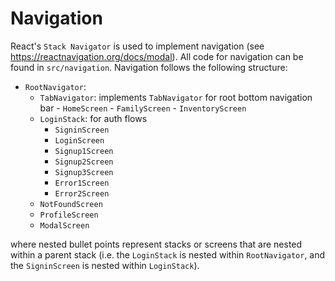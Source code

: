 # **Navigation**

React's `Stack Navigator` is used to implement navigation (see https://reactnavigation.org/docs/modal). All code for navigation can be found in `src/navigation`. Navigation follows the following structure:

- `RootNavigator`:
  - `TabNavigator`: implements `TabNavigator` for root bottom navigation bar - `HomeScreen` - `FamilyScreen` - `InventoryScreen`
  - `LoginStack`: for auth flows
    - `SigninScreen`
    - `LoginScreen`
    - `Signup1Screen`
    - `Signup2Screen`
    - `Signup3Screen`
    - `Error1Screen`
    - `Error2Screen`
  - `NotFoundScreen`
  - `ProfileScreen`
  - `ModalScreen`

where nested bullet points represent stacks or screens that are nested within a parent stack (i.e. the `LoginStack` is nested within `RootNavigator`, and the `SigninScreen` is nested within `LoginStack`).
